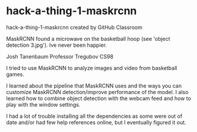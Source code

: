 # hack-a-thing-1-maskrcnn
hack-a-thing-1-maskrcnn created by GitHub Classroom

MaskRCNN found a microwave on the basketball hoop (see 'object detection 3.jpg'). Ive never been happier.




Josh Tanenbaum 
Professor Tregubov CS98

I tried to use MaskRCNN to analyze images and video from basketball games.

I learned about the pipeline that MaskRCNN uses and the ways you can customize MaskRCNN detection/improve performance of the model. I also learned how to combine object detection with the webcam feed  and how to play with the window settings.

I had a lot of trouble installing all the dependencies as some were out of date and/or had few help references online, but I eventually figured it out.
